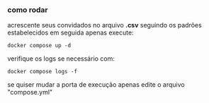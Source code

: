 ### como rodar
acrescente seus convidados no arquivo **.csv** seguindo os padrões estabelecidos
em seguida apenas execute:
```
docker compose up -d
```

verifique os logs se necessário com:
```
docker compose logs -f
```

se quiser mudar a porta de execução apenas edite o arquivo "compose.yml"
